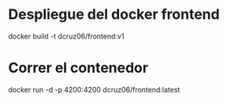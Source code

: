 # Despliegue del docker frontend
docker build -t dcruz06/frontend:v1

# Correr el contenedor
docker run -d -p 4200:4200 dcruz06/frontend:latest
